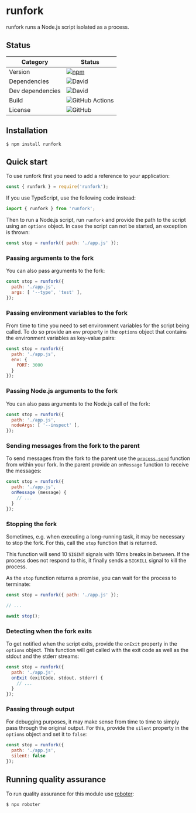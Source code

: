 # runfork

runfork runs a Node.js script isolated as a process.

## Status

| Category         | Status                                                                                               |
| ---------------- | ---------------------------------------------------------------------------------------------------- |
| Version          | [![npm](https://img.shields.io/npm/v/runfork)](https://www.npmjs.com/package/runfork)                |
| Dependencies     | ![David](https://img.shields.io/david/thenativeweb/runfork)                                          |
| Dev dependencies | ![David](https://img.shields.io/david/dev/thenativeweb/runfork)                                      |
| Build            | ![GitHub Actions](https://github.com/thenativeweb/runfork/workflows/Release/badge.svg?branch=master) |
| License          | ![GitHub](https://img.shields.io/github/license/thenativeweb/runfork)                                |

## Installation

```shell
$ npm install runfork
```

## Quick start

To use runfork first you need to add a reference to your application:

```javascript
const { runfork } = require('runfork');
```

If you use TypeScript, use the following code instead:

```typescript
import { runfork } from 'runfork';
```

Then to run a Node.js script, run `runfork` and provide the path to the script using an `options` object. In case the script can not be started, an exception is thrown:

```javascript
const stop = runfork({ path: './app.js' });
```

### Passing arguments to the fork

You can also pass arguments to the fork:

```javascript
const stop = runfork({
  path: './app.js',
  args: [ '--type', 'test' ],
});
```

### Passing environment variables to the fork

From time to time you need to set environment variables for the script being called. To do so provide an `env` property in the `options` object that contains the environment variables as key-value pairs:

```javascript
const stop = runfork({
  path: './app.js',
  env: {
    PORT: 3000
  }
});
```

### Passing Node.js arguments to the fork

You can also pass arguments to the Node.js call of the fork:

```javascript
const stop = runfork({
  path: './app.js',
  nodeArgs: [ '--inspect' ],
});
```

### Sending messages from the fork to the parent

To send messages from the fork to the parent use the [`process.send`](https://nodejs.org/api/process.html#process_process_send_message_sendhandle_options_callback) function from within your fork. In the parent provide an `onMessage` function to receive the messages:

```javascript
const stop = runfork({
  path: './app.js',
  onMessage (message) {
    // ...
  }
});
```

### Stopping the fork

Sometimes, e.g. when executing a long-running task, it may be necessary to stop the fork. For this, call the `stop` function that is returned.

This function will send 10 `SIGINT` signals with 10ms breaks in between. If the process does not respond to this, it finally sends a `SIGKILL` signal to kill the process.

As the `stop` function returns a promise, you can wait for the process to terminate:

```javascript
const stop = runfork({ path: './app.js' });

// ...

await stop();
```

### Detecting when the fork exits

To get notified when the script exits, provide the `onExit` property in the `options` object. This function will get called with the exit code as well as the stdout and the stderr streams:

```javascript
const stop = runfork({
  path: './app.js',
  onExit (exitCode, stdout, stderr) {
    // ...
  }
});
```

### Passing through output

For debugging purposes, it may make sense from time to time to simply pass through the original output. For this, provide the `silent` property in the `options` object and set it to `false`:

```javascript
const stop = runfork({
  path: './app.js',
  silent: false
});
```

## Running quality assurance

To run quality assurance for this module use [roboter](https://www.npmjs.com/package/roboter):

```shell
$ npx roboter
```
